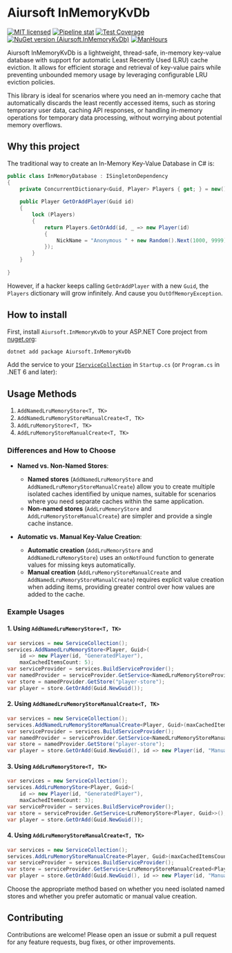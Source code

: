 # Aiursoft InMemoryKvDb

[![MIT licensed](https://img.shields.io/badge/license-MIT-blue.svg)](https://gitlab.aiursoft.com/aiursoft/inmemorykvdb/-/blob/master/LICENSE)
[![Pipeline stat](https://gitlab.aiursoft.com/aiursoft/inmemorykvdb/badges/master/pipeline.svg)](https://gitlab.aiursoft.com/aiursoft/inmemorykvdb/-/pipelines)
[![Test Coverage](https://gitlab.aiursoft.com/aiursoft/inmemorykvdb/badges/master/coverage.svg)](https://gitlab.aiursoft.com/aiursoft/inmemorykvdb/-/pipelines)
[![NuGet version (Aiursoft.InMemoryKvDb)](https://img.shields.io/nuget/v/Aiursoft.inmemorykvdb.svg)](https://www.nuget.org/packages/Aiursoft.inmemorykvdb/)
[![ManHours](https://manhours.aiursoft.cn/r/gitlab.aiursoft.com/aiursoft/inmemorykvdb.svg)](https://gitlab.aiursoft.com/aiursoft/inmemorykvdb/-/commits/master?ref_type=heads)

Aiursoft InMemoryKvDb is a lightweight, thread-safe, in-memory key-value database with support for automatic Least Recently Used (LRU) cache eviction. It allows for efficient storage and retrieval of key-value pairs while preventing unbounded memory usage by leveraging configurable LRU eviction policies.

This library is ideal for scenarios where you need an in-memory cache that automatically discards the least recently accessed items, such as storing temporary user data, caching API responses, or handling in-memory operations for temporary data processing, without worrying about potential memory overflows.

## Why this project

The traditional way to create an In-Memory Key-Value Database in C# is:

```csharp
public class InMemoryDatabase : ISingletonDependency
{
    private ConcurrentDictionary<Guid, Player> Players { get; } = new();
    
    public Player GetOrAddPlayer(Guid id)
    {
        lock (Players)
        {
            return Players.GetOrAdd(id, _ => new Player(id)
            {
                NickName = "Anonymous " + new Random().Next(1000, 9999)
            });
        }
    }
    
}
```

However, if a hacker keeps calling `GetOrAddPlayer` with a new `Guid`, the `Players` dictionary will grow infinitely. And cause you `OutOfMemoryException`.

## How to install

First, install `Aiursoft.InMemoryKvDb` to your ASP.NET Core project from [nuget.org](https://www.nuget.org/packages/Aiursoft.inmemorykvdb/):

```bash
dotnet add package Aiursoft.InMemoryKvDb
```

Add the service to your [`IServiceCollection`](https://learn.microsoft.com/en-us/dotnet/api/microsoft.extensions.dependencyinjection.iservicecollection) in `Startup.cs` (or `Program.cs` in .NET 6 and later):

## Usage Methods

1. `AddNamedLruMemoryStore<T, TK>`
2. `AddNamedLruMemoryStoreManualCreate<T, TK>`
3. `AddLruMemoryStore<T, TK>`
4. `AddLruMemoryStoreManualCreate<T, TK>`

### Differences and How to Choose

- **Named vs. Non-Named Stores**:
    - **Named stores** (`AddNamedLruMemoryStore` and `AddNamedLruMemoryStoreManualCreate`) allow you to create multiple isolated caches identified by unique names, suitable for scenarios where you need separate caches within the same application.
    - **Non-named stores** (`AddLruMemoryStore` and `AddLruMemoryStoreManualCreate`) are simpler and provide a single cache instance.

- **Automatic vs. Manual Key-Value Creation**:
    - **Automatic creation** (`AddLruMemoryStore` and `AddNamedLruMemoryStore`) uses an `onNotFound` function to generate values for missing keys automatically.
    - **Manual creation** (`AddLruMemoryStoreManualCreate` and `AddNamedLruMemoryStoreManualCreate`) requires explicit value creation when adding items, providing greater control over how values are added to the cache.

### Example Usages

#### 1. Using `AddNamedLruMemoryStore<T, TK>`

```csharp
var services = new ServiceCollection();
services.AddNamedLruMemoryStore<Player, Guid>(
    id => new Player(id, "GeneratedPlayer"),
    maxCachedItemsCount: 5);
var serviceProvider = services.BuildServiceProvider();
var namedProvider = serviceProvider.GetService<NamedLruMemoryStoreProvider<Player, Guid>>();
var store = namedProvider.GetStore("player-store");
var player = store.GetOrAdd(Guid.NewGuid());
```

#### 2. Using `AddNamedLruMemoryStoreManualCreate<T, TK>`

```csharp
var services = new ServiceCollection();
services.AddNamedLruMemoryStoreManualCreate<Player, Guid>(maxCachedItemsCount: 5);
var serviceProvider = services.BuildServiceProvider();
var namedProvider = serviceProvider.GetService<NamedLruMemoryStoreManualCreatedProvider<Player, Guid>>();
var store = namedProvider.GetStore("player-store");
var player = store.GetOrAdd(Guid.NewGuid(), id => new Player(id, "ManualPlayer"));
```

#### 3. Using `AddLruMemoryStore<T, TK>`

```csharp
var services = new ServiceCollection();
services.AddLruMemoryStore<Player, Guid>(
    id => new Player(id, "GeneratedPlayer"),
    maxCachedItemsCount: 3);
var serviceProvider = services.BuildServiceProvider();
var store = serviceProvider.GetService<LruMemoryStore<Player, Guid>>();
var player = store.GetOrAdd(Guid.NewGuid());
```

#### 4. Using `AddLruMemoryStoreManualCreate<T, TK>`

```csharp
var services = new ServiceCollection();
services.AddLruMemoryStoreManualCreate<Player, Guid>(maxCachedItemsCount: 3);
var serviceProvider = services.BuildServiceProvider();
var store = serviceProvider.GetService<LruMemoryStoreManualCreated<Player, Guid>>();
var player = store.GetOrAdd(Guid.NewGuid(), id => new Player(id, "ManualPlayer"));
```

Choose the appropriate method based on whether you need isolated named stores and whether you prefer automatic or manual value creation.

## Contributing

Contributions are welcome! Please open an issue or submit a pull request for any feature requests, bug fixes, or other improvements.

